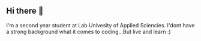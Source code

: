 ## Hi there 👋


I'm a second year student at Lab Univesity of Applied Sciencies. I'dont have a strong background what it comes to coding...But live and learn :)

